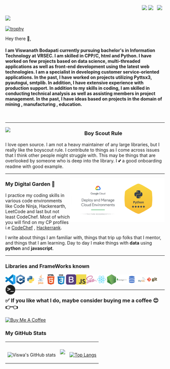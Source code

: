 <p align='right'>
<a href="https://www.linkedin.com/in/viswanath-bodapati-56944714a/"><img height="20" src="https://github.com/WaylonWalker/WaylonWalker/blob/main/icon/linkedin.png?raw=true"></a>
<a href="https://twitter.com/Vishwa_621"><img height="20" src="https://github.com/WaylonWalker/WaylonWalker/blob/main/icon/twitter.png?raw=true"></a>&nbsp;&nbsp;
<a href="https://www.instagram.com/viswa._.621/?hl=en"><img height="19" src="https://github.com/WaylonWalker/WaylonWalker/blob/main/icon/instagram.jpg?raw=true"></a>&nbsp;&nbsp;
</p>

![](https://komarev.com/ghpvc/?username=Viswanath-621&label=PROFILE+VIEWS&style=flat-square&color=brightgreen)

<!-- [![trophy](https://github-profile-trophy.vercel.app/?username=Viswanath-621)](viswanath-621.github.io/About-Me/) -->
[![trophy](https://github-profile-trophy.vercel.app/?username=Viswanath-621&theme=juicyfresh)](viswanath-621.github.io/About-Me/)

Hey there 👋,

<h4>I am Viswanath Bodapati currently pursuing bachelor's in Information Technology at VRSEC. I am skilled in CPP/C, html and Python. I have worked on few projects based on data science, multi-threaded applications as well as front-end development using the latest web technologies. I am a specialist in developing customer service-oriented applications. In the past, I have worked on projects utilizing Pyttsx3, pyautogui, smtplib. In addition, I have extensive experience with production support. In addition to my skills in coding, I am skilled in conducting technical analysis as well as assisting members in project management. In the past, I have ideas based on projects in the domain of mining , manufacturing , education. </h4>&nbsp;

---
<p>
  <img width="250" align='left' src="https://github.com/WaylonWalker/WaylonWalker/blob/main/icon/hacktoberfest.png?raw=true">
</p>
 
### Boy Scout Rule

I love open source.  I am not a heavy  maintainer of any large libraries, but I really like the boyscout rule.  I contribute to things as I come across issues that I think other people might struggle with.  This may be things that are overlooked by someone who is deep into the library.  I 💕 a good onboarding readme with good example.
 
 ---

<p>
  <img width="300" align='right' src="https://github.com/Viswanath-621/Viswanath-621/blob/main/logo.png?raw=true"></a>
</p>

### My Digital Garden 🌱

I practice my coding skills in various code environments like Code Ninja, Hackerearth, LeetCode and last but not least CodeChef. Most of which you will find on my CP profiles i.e  [CodeChef](https://www.codechef.com/users/viswa_621) , [Hackerrank](https://www.hackerrank.com/dinakarbodapati).

I write about things I am familiar with, things that trip up folks that I mentor, and things that I am learning.  Day to day I make things with **data** using **python** and **javascript**. 


<hr noshade>

### Libraries and FrameWorks known

<img align="left" alt="Visual Studio Code" width="32px" src="https://raw.githubusercontent.com/github/explore/80688e429a7d4ef2fca1e82350fe8e3517d3494d/topics/visual-studio-code/visual-studio-code.png" />
<img align="left" alt="cpp" width="32px" src="https://raw.githubusercontent.com/github/explore/80688e429a7d4ef2fca1e82350fe8e3517d3494d/topics/cpp/cpp.png" />
<!-- <img align="left" alt="c" width="32px" src="https://raw.githubusercontent.com/github/explore/80688e429a7d4ef2fca1e82350fe8e3517d3494d/topics/c/c.png" /> -->
<img align="left" alt="python" width="32px" src="https://raw.githubusercontent.com/github/explore/80688e429a7d4ef2fca1e82350fe8e3517d3494d/topics/python/python.png" />
<img align="left" alt="java" width="32px" src="https://raw.githubusercontent.com/github/explore/80688e429a7d4ef2fca1e82350fe8e3517d3494d/topics/java/java.png" />
<img align="left" alt="HTML5" width="32px" src="https://raw.githubusercontent.com/github/explore/80688e429a7d4ef2fca1e82350fe8e3517d3494d/topics/html/html.png" />
<img align="left" alt="CSS3" width="32px" src="https://raw.githubusercontent.com/github/explore/80688e429a7d4ef2fca1e82350fe8e3517d3494d/topics/css/css.png" />
<img align="left" alt="Bootstrap" width="32px" src="https://raw.githubusercontent.com/github/explore/80688e429a7d4ef2fca1e82350fe8e3517d3494d/topics/bootstrap/bootstrap.png" />
<img align="left" alt="JavaScript" width="32px" src="https://raw.githubusercontent.com/github/explore/80688e429a7d4ef2fca1e82350fe8e3517d3494d/topics/javascript/javascript.png" />

<!-- <img align="left" alt="GitHub" width="32px" src="https://raw.githubusercontent.com/github/explore/78df643247d429f6cc873026c0622819ad797942/topics/github/github.png" />-->

<img align="left" alt="Sass" width="32px" src="https://raw.githubusercontent.com/github/explore/80688e429a7d4ef2fca1e82350fe8e3517d3494d/topics/sass/sass.png" />

<img align="left" alt="React" width="32px" src="https://raw.githubusercontent.com/github/explore/80688e429a7d4ef2fca1e82350fe8e3517d3494d/topics/react/react.png" /> 
<img align="left" alt="Node.js" width="32px" src="https://raw.githubusercontent.com/github/explore/80688e429a7d4ef2fca1e82350fe8e3517d3494d/topics/nodejs/nodejs.png" /> 
<img align="left" alt="MongoDB" width="32px" src="https://raw.githubusercontent.com/github/explore/80688e429a7d4ef2fca1e82350fe8e3517d3494d/topics/mongodb/mongodb.png" /> 
<img align="left" alt="SQL" width="32px" src="https://raw.githubusercontent.com/github/explore/80688e429a7d4ef2fca1e82350fe8e3517d3494d/topics/sql/sql.png" /> 
<img align="left" alt="MySQL" width="32px" src="https://raw.githubusercontent.com/github/explore/80688e429a7d4ef2fca1e82350fe8e3517d3494d/topics/mysql/mysql.png" /> 
<img align="left" alt="Git" width="32px" src="https://raw.githubusercontent.com/github/explore/80688e429a7d4ef2fca1e82350fe8e3517d3494d/topics/git/git.png" /> 
<img align="left" alt="Terminal" width="32px" src="https://raw.githubusercontent.com/github/explore/80688e429a7d4ef2fca1e82350fe8e3517d3494d/topics/terminal/terminal.png" /> 

<br />
<br />

<hr  noshade>

### ✅ If you like what I do, maybe consider buying me a coffee 😊👉👈 <br>

<a href="https://www.buymeacoffee.com/viswanath" target="_blank"><img src="https://cdn.buymeacoffee.com/buttons/v2/default-red.png" alt="Buy Me A Coffee" width="150" ></a>

### My GitHub Stats

<table border = "0" cellpadding="0" cellspacing="0">
 <tr>
  <td>
   <br>
    
![Viswa's GitHub stats](https://github-readme-stats.vercel.app/api?username=Viswanath-621&show_icons=true&theme=merko&border_radius=10%&include_all_commits=1&show_owner=1)
  
   
  </td>
  
  <td>
   <img src="https://github-readme-streak-stats.herokuapp.com/?user=Viswanath-621&theme=tokyonight" />
  </td>
  
  <td> 
   
   <br>
   
   [![Top Langs](https://github-readme-stats.vercel.app/api/top-langs/?username=Viswanath-621)](https://github.com/sanjib-kumar-das/github-readme-stats)
   
  </td>
  
 </tr>
</table>
<br/>

